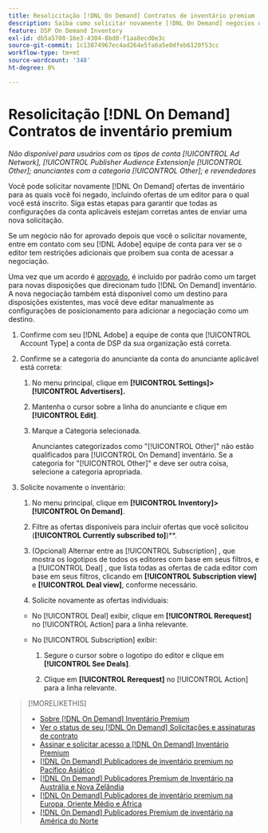 ```yaml
---
title: Resolicitação [!DNL On Demand] Contratos de inventário premium
description: Saiba como solicitar novamente [!DNL On Demand] negócios que foram negados anteriormente.
feature: DSP On Demand Inventory
exl-id: db5a5708-16e3-4304-8bd0-f1aa8ecd0e3c
source-git-commit: 1c13874967ec4ad264e5fa6a5e0dfeb6120f53cc
workflow-type: tm+mt
source-wordcount: '348'
ht-degree: 0%

---
```


# Resolicitação [!DNL On Demand] Contratos de inventário premium

*Não disponível para usuários com os tipos de conta [!UICONTROL Ad Network], [!UICONTROL Publisher Audience Extension]e [!UICONTROL Other]; anunciantes com a categoria [!UICONTROL Other]; e revendedores*

Você pode solicitar novamente [!DNL On Demand] ofertas de inventário para as quais você foi negado, incluindo ofertas de um editor para o qual você está inscrito. Siga estas etapas para garantir que todas as configurações da conta aplicáveis estejam corretas antes de enviar uma nova solicitação.

Se um negócio não for aprovado depois que você o solicitar novamente, entre em contato com seu [!DNL Adobe] equipe de conta para ver se o editor tem restrições adicionais que proíbem sua conta de acessar a negociação.

Uma vez que um acordo é [aprovado](/help/dsp/inventory/on-demand-inventory-view-status.md), é incluído por padrão como um target para novas disposições que direcionam tudo [!DNL On Demand] inventário. A nova negociação também está disponível como um destino para disposições existentes, mas você deve editar manualmente as configurações de posicionamento para adicionar a negociação como um destino.

1. Confirme com seu [!DNL Adobe] a equipe de conta que [!UICONTROL Account Type] a conta de DSP da sua organização está correta.

1. Confirme se a categoria do anunciante da conta do anunciante aplicável está correta:

   1. No menu principal, clique em **[!UICONTROL Settings]> [!UICONTROL Advertisers].**

   1. Mantenha o cursor sobre a linha do anunciante e clique em **[!UICONTROL Edit]**.

   1. Marque a Categoria selecionada.

      Anunciantes categorizados como &quot;[!UICONTROL Other]&quot; não estão qualificados para [!UICONTROL On Demand] inventário. Se a categoria for &quot;[!UICONTROL Other]&quot; e deve ser outra coisa, selecione a categoria apropriada<!-- [category](/help/dsp/admin/advertiser-settings.md) -->.

1. Solicite novamente o inventário:

   1. No menu principal, clique em **[!UICONTROL Inventory]>[!UICONTROL On Demand]**.

   1. Filtre as ofertas disponíveis para incluir ofertas que você solicitou (**[!UICONTROL Currently subscribed to]**)**.

   1. (Opcional) Alternar entre as [!UICONTROL Subscription] , que mostra os logotipos de todos os editores com base em seus filtros, e a [!UICONTROL Deal] , que lista todas as ofertas de cada editor com base em seus filtros, clicando em **[!UICONTROL Subscription view]** e **[!UICONTROL Deal view]**, conforme necessário.

   1. Solicite novamente as ofertas individuais:
   * No [!UICONTROL Deal] exibir, clique em **[!UICONTROL Rerequest]** no [!UICONTROL Action] para a linha relevante.

   * No [!UICONTROL Subscription] exibir:

      1. Segure o cursor sobre o logotipo do editor e clique em **[!UICONTROL See Deals]**.

      1. Clique em **[!UICONTROL Rerequest]** no [!UICONTROL Action] para a linha relevante.


>[!MORELIKETHIS]
>
>* [Sobre [!DNL On Demand] Inventário Premium](on-demand-inventory-about.md)
>* [Ver o status de seu [!DNL On Demand] Solicitações e assinaturas de contrato](on-demand-inventory-view-status.md)
>* [Assinar e solicitar acesso a [!DNL On Demand] Inventário Premium](on-demand-inventory-subscribe.md)
>* [[!DNL On Demand] Publicadores de inventário premium no Pacífico Asiático](on-demand-inventory-publishers-apac.md)
>* [[!DNL On Demand] Publicadores Premium de Inventário na Austrália e Nova Zelândia](on-demand-inventory-publishers-anz.md)
>* [[!DNL On Demand] Publicadores de inventário premium na Europa, Oriente Médio e África](on-demand-inventory-publishers-emea.md)
>* [[!DNL On Demand] Publicadores Premium de inventário na América do Norte](on-demand-inventory-publishers-na.md)

